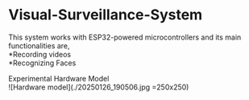 # Visual-Surveillance-System
This system works with ESP32-powered microcontrollers and its main functionalities are, <br/>
*Recording videos <br/>
*Recognizing Faces <br/>

Experimental Hardware Model <br/>
![Hardware model](./20250126_190506.jpg =250x250)
